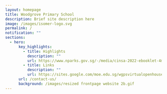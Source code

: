 ```yaml
---
layout: homepage
title: Woodgrove Primary School
description: Brief site description here
image: /images/isomer-logo.svg
permalink: /
notification: ""
sections:
  - hero:
      key_highlights:
        - title: Highlights
          description: ""
          url: https://www.nparks.gov.sg/-/media/cinsa-2022-ebooklet-4mb.ashx
        - title: Links
          description: ""
          url: https://sites.google.com/moe.edu.sg/wgpsvirtualopenhouse2022/home
      url: /contact-us/
      background: /images/resized frontpage website 2b.gif
---
```

